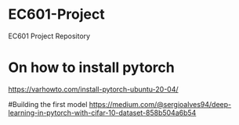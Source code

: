 # EC601-Project
EC601 Project Repository


# On how to install pytorch
https://varhowto.com/install-pytorch-ubuntu-20-04/

#Building the first model
https://medium.com/@sergioalves94/deep-learning-in-pytorch-with-cifar-10-dataset-858b504a6b54